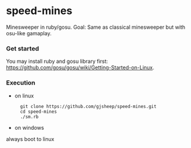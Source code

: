 # speed-mines
Minesweeper in ruby/gosu. Goal: Same as classical minesweeper but with osu-like gamaplay.

### Get started

You may install ruby and gosu library first: https://github.com/gosu/gosu/wiki/Getting-Started-on-Linux.

### Execution
* on linux

  ```
    git clone https://github.com/gjsheep/speed-mines.git
    cd speed-mines
    ./sm.rb
  ```

* on windows

always boot to linux
